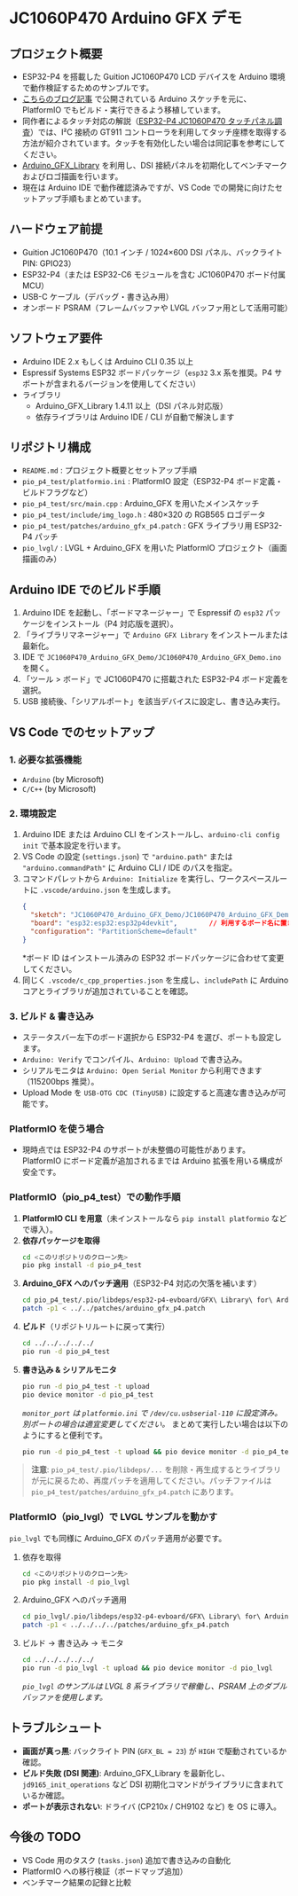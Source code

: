 # JC1060P470 Arduino GFX デモ

## プロジェクト概要
- ESP32-P4 を搭載した Guition JC1060P470 LCD デバイスを Arduino 環境で動作検証するためのサンプルです。
- [こちらのブログ記事](https://gijin77.blog.jp/archives/43856982.html) で公開されている Arduino スケッチを元に、PlatformIO でもビルド・実行できるよう移植しています。
- 同作者によるタッチ対応の解説（[ESP32-P4 JC1060P470 タッチパネル調査](https://gijin77.blog.jp/archives/43861539.html)）では、I²C 接続の GT911 コントローラを利用してタッチ座標を取得する方法が紹介されています。タッチを有効化したい場合は同記事を参考にしてください。
- [Arduino_GFX_Library](https://github.com/moononournation/Arduino_GFX) を利用し、DSI 接続パネルを初期化してベンチマークおよびロゴ描画を行います。
- 現在は Arduino IDE で動作確認済みですが、VS Code での開発に向けたセットアップ手順もまとめています。

## ハードウェア前提
- Guition JC1060P470（10.1 インチ / 1024×600 DSI パネル、バックライト PIN: GPIO23）
- ESP32-P4（または ESP32-C6 モジュールを含む JC1060P470 ボード付属 MCU）
- USB-C ケーブル（デバッグ・書き込み用）
- オンボード PSRAM（フレームバッファや LVGL バッファ用として活用可能）

## ソフトウェア要件
- Arduino IDE 2.x もしくは Arduino CLI 0.35 以上
- Espressif Systems ESP32 ボードパッケージ（`esp32` 3.x 系を推奨。P4 サポートが含まれるバージョンを使用してください）
- ライブラリ
  - Arduino_GFX_Library 1.4.11 以上（DSI パネル対応版）
  - 依存ライブラリは Arduino IDE / CLI が自動で解決します

## リポジトリ構成
- `README.md` : プロジェクト概要とセットアップ手順
- `pio_p4_test/platformio.ini` : PlatformIO 設定（ESP32-P4 ボード定義・ビルドフラグなど）
- `pio_p4_test/src/main.cpp` : Arduino_GFX を用いたメインスケッチ
- `pio_p4_test/include/img_logo.h` : 480×320 の RGB565 ロゴデータ
- `pio_p4_test/patches/arduino_gfx_p4.patch` : GFX ライブラリ用 ESP32-P4 パッチ
- `pio_lvgl/` : LVGL + Arduino_GFX を用いた PlatformIO プロジェクト（画面描画のみ）

## Arduino IDE でのビルド手順
1. Arduino IDE を起動し、「ボードマネージャー」で Espressif の `esp32` パッケージをインストール（P4 対応版を選択）。
2. 「ライブラリマネージャー」で `Arduino GFX Library` をインストールまたは最新化。
3. IDE で `JC1060P470_Arduino_GFX_Demo/JC1060P470_Arduino_GFX_Demo.ino` を開く。
4. 「ツール > ボード」で JC1060P470 に搭載された ESP32-P4 ボード定義を選択。
5. USB 接続後、「シリアルポート」を該当デバイスに設定し、書き込み実行。

## VS Code でのセットアップ
### 1. 必要な拡張機能
- `Arduino` (by Microsoft)
- `C/C++` (by Microsoft)

### 2. 環境設定
1. Arduino IDE または Arduino CLI をインストールし、`arduino-cli config init` で基本設定を行います。
2. VS Code の設定 (`settings.json`) で `"arduino.path"` または `"arduino.commandPath"` に Arduino CLI / IDE のパスを指定。
3. コマンドパレットから `Arduino: Initialize` を実行し、ワークスペースルートに `.vscode/arduino.json` を生成します。
   ```json
   {
     "sketch": "JC1060P470_Arduino_GFX_Demo/JC1060P470_Arduino_GFX_Demo.ino",
     "board": "esp32:esp32:esp32p4devkit",        // 利用するボード名に置き換えてください
     "configuration": "PartitionScheme=default"
   }
   ```
   *ボード ID はインストール済みの ESP32 ボードパッケージに合わせて変更してください。
4. 同じく `.vscode/c_cpp_properties.json` を生成し、`includePath` に Arduino コアとライブラリが追加されていることを確認。

### 3. ビルド & 書き込み
- ステータスバー左下のボード選択から ESP32-P4 を選び、ポートも設定します。
- `Arduino: Verify` でコンパイル、`Arduino: Upload` で書き込み。
- シリアルモニタは `Arduino: Open Serial Monitor` から利用できます（115200bps 推奨）。
- Upload Mode を `USB-OTG CDC (TinyUSB)` に設定すると高速な書き込みが可能です。

### PlatformIO を使う場合
- 現時点では ESP32-P4 のサポートが未整備の可能性があります。PlatformIO にボード定義が追加されるまでは Arduino 拡張を用いる構成が安全です。

### PlatformIO（pio_p4_test）での動作手順
1. **PlatformIO CLI を用意**（未インストールなら `pip install platformio` などで導入）。
2. **依存パッケージを取得**
   ```bash
   cd <このリポジトリのクローン先>
   pio pkg install -d pio_p4_test
   ```
3. **Arduino_GFX へのパッチ適用**（ESP32-P4 対応の欠落を補います）
   ```bash
   cd pio_p4_test/.pio/libdeps/esp32-p4-evboard/GFX\ Library\ for\ Arduino
   patch -p1 < ../../patches/arduino_gfx_p4.patch
   ```
4. **ビルド**（リポジトリルートに戻って実行）
   ```bash
   cd ../../../../../
   pio run -d pio_p4_test
   ```
5. **書き込み & シリアルモニタ**
   ```bash
   pio run -d pio_p4_test -t upload
   pio device monitor -d pio_p4_test
   ```
   *`monitor_port` は `platformio.ini` で `/dev/cu.usbserial-110` に設定済み。別ポートの場合は適宜変更してください。*
   まとめて実行したい場合は以下のようにすると便利です。
   ```bash
   pio run -d pio_p4_test -t upload && pio device monitor -d pio_p4_test
   ```

> **注意**: `pio_p4_test/.pio/libdeps/...` を削除・再生成するとライブラリが元に戻るため、再度パッチを適用してください。パッチファイルは `pio_p4_test/patches/arduino_gfx_p4.patch` にあります。

### PlatformIO（pio_lvgl）で LVGL サンプルを動かす
`pio_lvgl` でも同様に Arduino_GFX のパッチ適用が必要です。

1. 依存を取得
   ```bash
   cd <このリポジトリのクローン先>
   pio pkg install -d pio_lvgl
   ```
2. Arduino_GFX へのパッチ適用
   ```bash
   cd pio_lvgl/.pio/libdeps/esp32-p4-evboard/GFX\ Library\ for\ Arduino
   patch -p1 < ../../../../patches/arduino_gfx_p4.patch
   ```
3. ビルド → 書き込み → モニタ
   ```bash
   cd ../../../../../
   pio run -d pio_lvgl -t upload && pio device monitor -d pio_lvgl
   ```
   *`pio_lvgl` のサンプルは LVGL 8 系ライブラリで稼働し、PSRAM 上のダブルバッファを使用します。*

## トラブルシュート
- **画面が真っ黒**: バックライト PIN (`GFX_BL = 23`) が `HIGH` で駆動されているか確認。
- **ビルド失敗 (DSI 関連)**: Arduino_GFX_Library を最新化し、`jd9165_init_operations` など DSI 初期化コマンドがライブラリに含まれているか確認。
- **ポートが表示されない**: ドライバ (CP210x / CH9102 など) を OS に導入。

## 今後の TODO
- VS Code 用のタスク (`tasks.json`) 追加で書き込みの自動化
- PlatformIO への移行検証（ボードマップ追加）
- ベンチマーク結果の記録と比較
